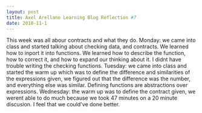```yaml
---
layout: post
title: Axel Arellano Learning Blog Reflection #7
date: 2018-11-1
---
```


  This week was all abour contracts and what they do. Monday: we came into class and started talking about checking data, and contracts. We learned how to inport it into functions. We learned how to describe the function, how to correct it, and how to expand our thinking about  it. I didnt have trouble writing the checking functions. Tuesday: we came into class and started the warm up which was to define the difference and similarities of the expressions given, we figured out that the difference was the number, and everything else was similar. Defining functions are abstractions over expressions. Wednesday: the warm up was to define the contract given, we werent able to do much because we took 47 minutes on a 20 minute discusion. I feel that we could've done better.
